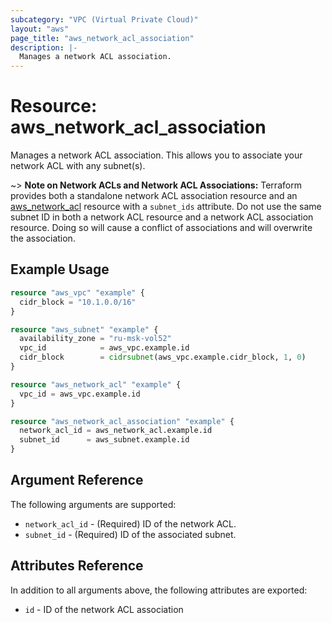```yaml
---
subcategory: "VPC (Virtual Private Cloud)"
layout: "aws"
page_title: "aws_network_acl_association"
description: |-
  Manages a network ACL association.
---
```


# Resource: aws_network_acl_association

Manages a network ACL association. This allows you to associate your network ACL with any subnet(s).

~> **Note on Network ACLs and Network ACL Associations:** Terraform provides both a standalone network ACL association resource
and an [aws_network_acl][tf-network-acl] resource with a `subnet_ids` attribute. Do not use the same subnet ID in both a network ACL
resource and a network ACL association resource. Doing so will cause a conflict of associations and will overwrite the association.

## Example Usage

```terraform
resource "aws_vpc" "example" {
  cidr_block = "10.1.0.0/16"
}

resource "aws_subnet" "example" {
  availability_zone = "ru-msk-vol52"
  vpc_id            = aws_vpc.example.id
  cidr_block        = cidrsubnet(aws_vpc.example.cidr_block, 1, 0)
}

resource "aws_network_acl" "example" {
  vpc_id = aws_vpc.example.id
}

resource "aws_network_acl_association" "example" {
  network_acl_id = aws_network_acl.example.id
  subnet_id      = aws_subnet.example.id
}
```

## Argument Reference

The following arguments are supported:

* `network_acl_id` - (Required) ID of the network ACL.
* `subnet_id` - (Required) ID of the associated subnet.

## Attributes Reference

In addition to all arguments above, the following attributes are exported:

* `id` - ID of the network ACL association

[tf-network-acl]: network_acl.html
